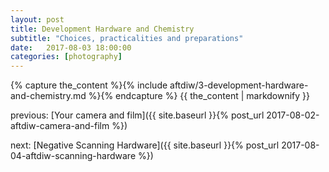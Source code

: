 ```yaml
---
layout: post
title: Development Hardware and Chemistry
subtitle: "Choices, practicalities and preparations"
date:   2017-08-03 18:00:00
categories: [photography]
---
```


{% capture the_content %}{% include aftdiw/3-development-hardware-and-chemistry.md %}{% endcapture %}
{{ the_content | markdownify }}

previous: [Your camera and film]({{ site.baseurl }}{% post_url 2017-08-02-aftdiw-camera-and-film %})

next: [Negative Scanning Hardware]({{ site.baseurl }}{% post_url 2017-08-04-aftdiw-scanning-hardware %})


